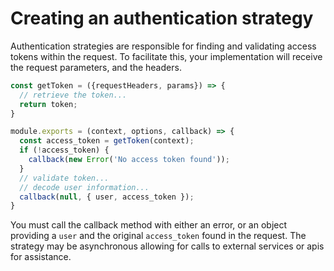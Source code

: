 # Creating an authentication strategy
Authentication strategies are responsible for finding and validating access tokens within the request. To facilitate this, your implementation will receive the request parameters, and the headers.

```js
const getToken = ({requestHeaders, params}) => {
  // retrieve the token...
  return token;
}

module.exports = (context, options, callback) => {
  const access_token = getToken(context);
  if (!access_token) {
    callback(new Error('No access token found'));
  }
  // validate token...
  // decode user information...
  callback(null, { user, access_token });
}
```

You must call the callback method with either an error, or an object providing a `user` and the original `access_token` found in the request. The strategy may be asynchronous allowing for calls to external services or apis for assistance.